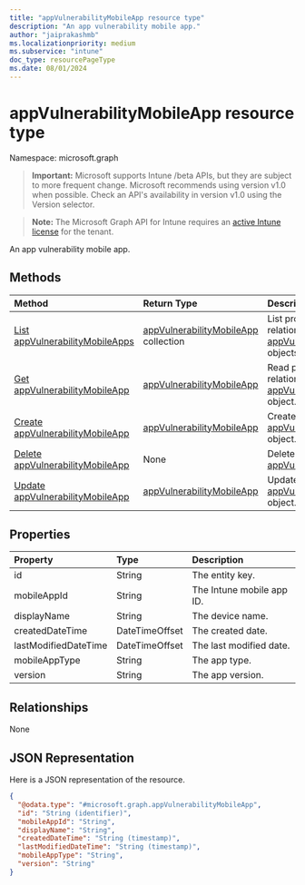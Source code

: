```yaml
---
title: "appVulnerabilityMobileApp resource type"
description: "An app vulnerability mobile app."
author: "jaiprakashmb"
ms.localizationpriority: medium
ms.subservice: "intune"
doc_type: resourcePageType
ms.date: 08/01/2024
---
```


# appVulnerabilityMobileApp resource type

Namespace: microsoft.graph

> **Important:** Microsoft supports Intune /beta APIs, but they are subject to more frequent change. Microsoft recommends using version v1.0 when possible. Check an API's availability in version v1.0 using the Version selector.

> **Note:** The Microsoft Graph API for Intune requires an [active Intune license](https://go.microsoft.com/fwlink/?linkid=839381) for the tenant.

An app vulnerability mobile app.

## Methods
|Method|Return Type|Description|
|:---|:---|:---|
|[List appVulnerabilityMobileApps](../api/intune-partnerintegration-appvulnerabilitymobileapp-list.md)|[appVulnerabilityMobileApp](../resources/intune-partnerintegration-appvulnerabilitymobileapp.md) collection|List properties and relationships of the [appVulnerabilityMobileApp](../resources/intune-partnerintegration-appvulnerabilitymobileapp.md) objects.|
|[Get appVulnerabilityMobileApp](../api/intune-partnerintegration-appvulnerabilitymobileapp-get.md)|[appVulnerabilityMobileApp](../resources/intune-partnerintegration-appvulnerabilitymobileapp.md)|Read properties and relationships of the [appVulnerabilityMobileApp](../resources/intune-partnerintegration-appvulnerabilitymobileapp.md) object.|
|[Create appVulnerabilityMobileApp](../api/intune-partnerintegration-appvulnerabilitymobileapp-create.md)|[appVulnerabilityMobileApp](../resources/intune-partnerintegration-appvulnerabilitymobileapp.md)|Create a new [appVulnerabilityMobileApp](../resources/intune-partnerintegration-appvulnerabilitymobileapp.md) object.|
|[Delete appVulnerabilityMobileApp](../api/intune-partnerintegration-appvulnerabilitymobileapp-delete.md)|None|Deletes a [appVulnerabilityMobileApp](../resources/intune-partnerintegration-appvulnerabilitymobileapp.md).|
|[Update appVulnerabilityMobileApp](../api/intune-partnerintegration-appvulnerabilitymobileapp-update.md)|[appVulnerabilityMobileApp](../resources/intune-partnerintegration-appvulnerabilitymobileapp.md)|Update the properties of a [appVulnerabilityMobileApp](../resources/intune-partnerintegration-appvulnerabilitymobileapp.md) object.|

## Properties
|Property|Type|Description|
|:---|:---|:---|
|id|String|The entity key.|
|mobileAppId|String|The Intune mobile app ID.|
|displayName|String|The device name.|
|createdDateTime|DateTimeOffset|The created date.|
|lastModifiedDateTime|DateTimeOffset|The last modified date.|
|mobileAppType|String|The app type.|
|version|String|The app version.|

## Relationships
None

## JSON Representation
Here is a JSON representation of the resource.
<!-- {
  "blockType": "resource",
  "keyProperty": "id",
  "@odata.type": "microsoft.graph.appVulnerabilityMobileApp"
}
-->
``` json
{
  "@odata.type": "#microsoft.graph.appVulnerabilityMobileApp",
  "id": "String (identifier)",
  "mobileAppId": "String",
  "displayName": "String",
  "createdDateTime": "String (timestamp)",
  "lastModifiedDateTime": "String (timestamp)",
  "mobileAppType": "String",
  "version": "String"
}
```